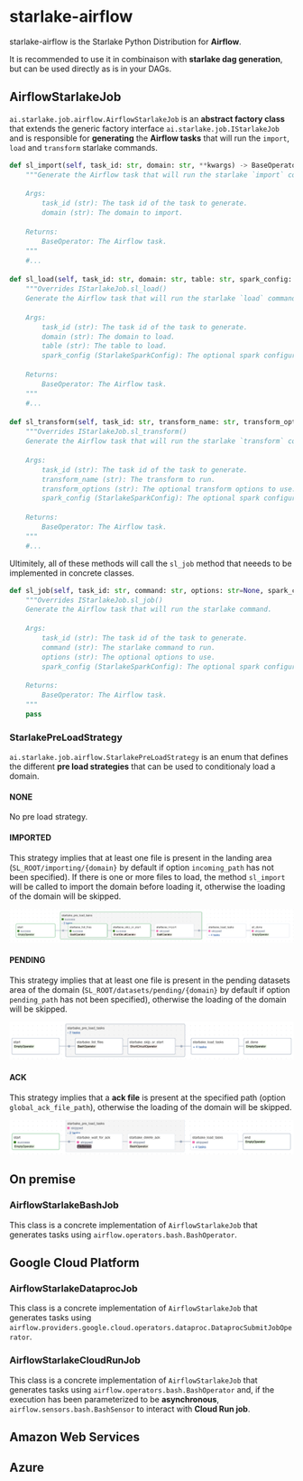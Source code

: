 # starlake-airflow

starlake-airflow is the Starlake Python Distribution for **Airflow**.

It is recommended to use it in combinaison with **starlake dag generation**, but can be used directly as is in your DAGs.

## AirflowStarlakeJob

`ai.starlake.job.airflow.AirflowStarlakeJob` is an **abstract factory class** that extends the generic factory interface `ai.starlake.job.IStarlakeJob` and is responsible for **generating** the **Airflow tasks** that will run the `import`, `load` and `transform` starlake commands.

```python
def sl_import(self, task_id: str, domain: str, **kwargs) -> BaseOperator:
    """Generate the Airflow task that will run the starlake `import` command.

    Args:
        task_id (str): The task id of the task to generate.
        domain (str): The domain to import.

    Returns:
        BaseOperator: The Airflow task.
    """
    #...

def sl_load(self, task_id: str, domain: str, table: str, spark_config: StarlakeSparkConfig=None,**kwargs) -> BaseOperator:
    """Overrides IStarlakeJob.sl_load()
    Generate the Airflow task that will run the starlake `load` command.

    Args:
        task_id (str): The task id of the task to generate.
        domain (str): The domain to load.
        table (str): The table to load.
        spark_config (StarlakeSparkConfig): The optional spark configuration to use.
  
    Returns:
        BaseOperator: The Airflow task.
    """
    #...

def sl_transform(self, task_id: str, transform_name: str, transform_options: str=None, spark_config: StarlakeSparkConfig=None, **kwargs) -> BaseOperator:
    """Overrides IStarlakeJob.sl_transform()
    Generate the Airflow task that will run the starlake `transform` command.

    Args:
        task_id (str): The task id of the task to generate.
        transform_name (str): The transform to run.
        transform_options (str): The optional transform options to use.
        spark_config (StarlakeSparkConfig): The optional spark configuration to use.
  
    Returns:
        BaseOperator: The Airflow task.
    """
    #...

```

Ultimitely, all of these methods will call the `sl_job` method that neeeds to be implemented in concrete classes.

```python
def sl_job(self, task_id: str, command: str, options: str=None, spark_config: StarlakeSparkConfig=None, **kwargs) -> BaseOperator:
    """Overrides IStarlakeJob.sl_job()
    Generate the Airflow task that will run the starlake command.

    Args:
        task_id (str): The task id of the task to generate.
        command (str): The starlake command to run.
        options (str): The optional options to use.
        spark_config (StarlakeSparkConfig): The optional spark configuration to use.
  
    Returns:
        BaseOperator: The Airflow task.
    """
    pass
```

### StarlakePreLoadStrategy

`ai.starlake.job.airflow.StarlakePreLoadStrategy` is an enum that defines the different **pre load strategies** that can be used to conditionaly load a domain.

#### NONE

No pre load strategy.

#### IMPORTED

This strategy implies that at least one file is present in the landing area (`SL_ROOT/importing/{domain}` by default if option `incoming_path` has not been specified). If there is one or more files to load, the method `sl_import` will be called to import the domain before loading it, otherwise the loading of the domain will be skipped.

![imported strategy example](images/imported.png)

#### PENDING

This strategy implies that at least one file is present in the pending datasets area of the domain (`SL_ROOT/datasets/pending/{domain}` by default if option `pending_path` has not been specified), otherwise the loading of the domain will be skipped.

![pending strategy example](images/pending.png)

#### ACK

This strategy implies that a **ack file** is present at the specified path (option `global_ack_file_path`), otherwise the loading of the domain will be skipped.

![ack strategy example](images/ack.png)

## On premise

### AirflowStarlakeBashJob

This class is a concrete implementation of `AirflowStarlakeJob` that generates tasks using `airflow.operators.bash.BashOperator`.

## Google Cloud Platform

### AirflowStarlakeDataprocJob

This class is a concrete implementation of `AirflowStarlakeJob` that generates tasks using `airflow.providers.google.cloud.operators.dataproc.DataprocSubmitJobOperator`.

### AirflowStarlakeCloudRunJob

This class is a concrete implementation of `AirflowStarlakeJob` that generates tasks using `airflow.operators.bash.BashOperator` and, if the execution has been parameterized to be **asynchronous**, `airflow.sensors.bash.BashSensor` to interact with **Cloud Run job**.

## Amazon Web Services

## Azure
